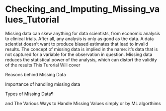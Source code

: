 # Checking_and_Imputing_Missing_values_Tutorial
Missing data can skew anything for data scientists, from economic analysis to clinical trials. After all, any analysis is only as good as the data. A data scientist doesn’t want to produce biased estimates that lead to invalid results. The concept of missing data is implied in the name: it’s data that is not captured for a variable for the observation in question. Missing data reduces the statistical power of the analysis, which can distort the validity of the results
This Turorial Will cover 

Reasons behind Missing Data

Importance of handling missing data

Types of Missing Data¶

and The Various Ways to Handle Missing Values simply or by ML algorthims 

